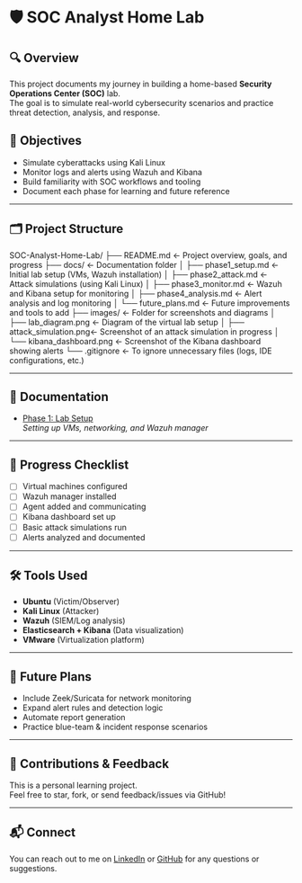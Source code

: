 # 🛡️ SOC Analyst Home Lab

## 🔍 Overview
This project documents my journey in building a home-based **Security Operations Center (SOC)** lab.  
The goal is to simulate real-world cybersecurity scenarios and practice threat detection, analysis, and response.

## 🎯 Objectives
- Simulate cyberattacks using Kali Linux
- Monitor logs and alerts using Wazuh and Kibana
- Build familiarity with SOC workflows and tooling
- Document each phase for learning and future reference

---

## 🗂️ Project Structure

SOC-Analyst-Home-Lab/
├── README.md                ← Project overview, goals, and progress
├── docs/                    ← Documentation folder
│   ├── phase1_setup.md      ← Initial lab setup (VMs, Wazuh installation)
│   ├── phase2_attack.md     ← Attack simulations (using Kali Linux)
│   ├── phase3_monitor.md    ← Wazuh and Kibana setup for monitoring
│   ├── phase4_analysis.md   ← Alert analysis and log monitoring
│   └── future_plans.md      ← Future improvements and tools to add
├── images/                  ← Folder for screenshots and diagrams
│   ├── lab_diagram.png      ← Diagram of the virtual lab setup
│   ├── attack_simulation.png← Screenshot of an attack simulation in progress
│   └── kibana_dashboard.png ← Screenshot of the Kibana dashboard showing alerts
└── .gitignore               ← To ignore unnecessary files (logs, IDE configurations, etc.)



---

## 📖 Documentation

- [Phase 1: Lab Setup](docs/phase1_setup.md)  
  *Setting up VMs, networking, and Wazuh manager*

---

## 🚧 Progress Checklist

- [ ] Virtual machines configured
- [ ] Wazuh manager installed
- [ ] Agent added and communicating
- [ ] Kibana dashboard set up
- [ ] Basic attack simulations run
- [ ] Alerts analyzed and documented

---

## 🛠️ Tools Used

- **Ubuntu** (Victim/Observer)
- **Kali Linux** (Attacker)
- **Wazuh** (SIEM/Log analysis)
- **Elasticsearch + Kibana** (Data visualization)
- **VMware** (Virtualization platform)

---

## 🚀 Future Plans

- Include Zeek/Suricata for network monitoring
- Expand alert rules and detection logic
- Automate report generation
- Practice blue-team & incident response scenarios

---

## 🙌 Contributions & Feedback

This is a personal learning project.  
Feel free to star, fork, or send feedback/issues via GitHub!

---

## 📬 Connect

You can reach out to me on [LinkedIn](#) or [GitHub](#) for any questions or suggestions.
